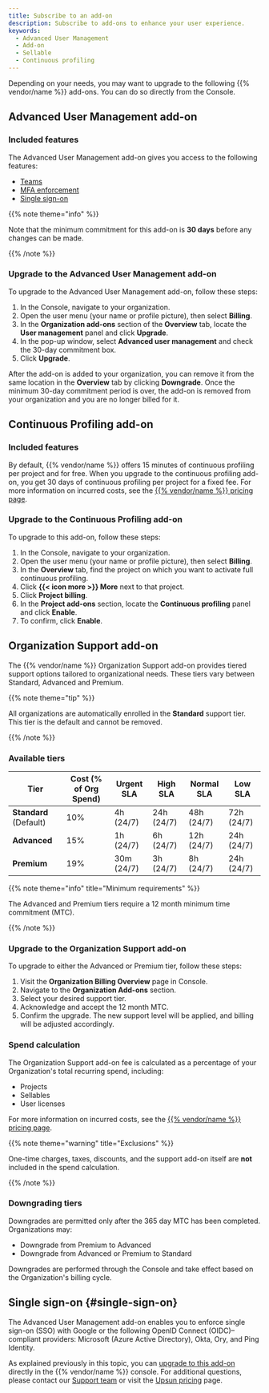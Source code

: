 ```yaml
---
title: Subscribe to an add-on
description: Subscribe to add-ons to enhance your user experience.
keywords:
  - Advanced User Management
  - Add-on
  - Sellable
  - Continuous profiling
---
```


Depending on your needs, you may want to upgrade to the following {{% vendor/name %}} add-ons.
You can do so directly from the Console.

## Advanced User Management add-on

### Included features

The Advanced User Management add-on gives you access to the following features:

- [Teams](/administration/teams.md)
- [MFA enforcement](/administration/mfa.md)
- [Single sign-on](#single-sign-on)

{{% note theme="info" %}}

Note that the minimum commitment for this add-on is **30 days** before any changes can be made.

{{% /note %}}

### Upgrade to the Advanced User Management add-on

To upgrade to the Advanced User Management add-on, follow these steps:

1. In the Console, navigate to your organization.
2. Open the user menu (your name or profile picture), then select **Billing**.
3. In the **Organization add-ons** section of the **Overview** tab,
   locate the **User management** panel and click **Upgrade**.
4. In the pop-up window, select **Advanced user management** and check the 30-day commitment box.
5. Click **Upgrade**.

After the add-on is added to your organization,
you can remove it from the same location in the **Overview** tab
by clicking **Downgrade**.
Once the minimum 30-day commitment period is over,
the add-on is removed from your organization and you are no longer billed for it.

## Continuous Profiling add-on

### Included features

By default, {{% vendor/name %}} offers 15 minutes of continuous profiling per project and for free.
When you upgrade to the continuous profiling add-on,
you get 30 days of continuous profiling per project for a fixed fee.
For more information on incurred costs, see the [{{% vendor/name %}} pricing page](https://upsun.com/pricing/).

### Upgrade to the Continuous Profiling add-on

To upgrade to this add-on, follow these steps:

1. In the Console, navigate to your organization.
2. Open the user menu (your name or profile picture), then select **Billing**.
3. In the **Overview** tab, find the project on which you want to activate full continuous profiling.
4. Click **{{< icon more >}} More** next to that project.
5. Click **Project billing**.
3. In the **Project add-ons** section,
   locate the **Continuous profiling** panel and click **Enable**.
5. To confirm, click **Enable**.

## Organization Support add-on

The {{% vendor/name %}} Organization Support add-on provides tiered support options tailored to organizational needs. These tiers vary between Standard, Advanced and Premium. 

{{% note theme="tip" %}}

All organizations are automatically enrolled in the **Standard** support tier. This tier is the default and cannot be removed.  

{{% /note %}}

### Available tiers

| Tier       | Cost (% of Org Spend) | Urgent SLA   | High SLA     | Normal SLA   | Low SLA     |
|------------|------------------------|--------------|--------------|--------------|-------------|
| **Standard** (Default) | 10%                   | 4h (24/7)     | 24h (24/7)    | 48h (24/7)   | 72h (24/7)  |
| **Advanced**           | 15%                   | 1h (24/7)     | 6h (24/7)     | 12h (24/7)   | 24h (24/7)  |
| **Premium**            | 19%                   | 30m (24/7)    | 3h (24/7)     | 8h (24/7)    | 24h (24/7)  |

{{% note theme="info" title="Minimum requirements" %}}

The Advanced and Premium tiers require a 12 month minimum time commitment (MTC). 

{{% /note %}}

### Upgrade to the Organization Support add-on

To upgrade to either the Advanced or Premium tier, follow these steps:

1. Visit the **Organization Billing Overview** page in Console.
2. Navigate to the **Organization Add-ons** section.
2. Select your desired support tier.
3. Acknowledge and accept the 12 month MTC.
4. Confirm the upgrade. The new support level will be applied, and billing will be adjusted accordingly.


### Spend calculation

The Organization Support add-on fee is calculated as a percentage of your Organization's total recurring spend, including:

- Projects
- Sellables
- User licenses

For more information on incurred costs, see the [{{% vendor/name %}} pricing page](https://upsun.com/pricing/).

{{% note theme="warning" title="Exclusions" %}}

One-time charges, taxes, discounts, and the support add-on itself are **not** included in the spend calculation.

{{% /note %}}

### Downgrading tiers

Downgrades are permitted only after the 365 day MTC has been completed. Organizations may:

- Downgrade from Premium to Advanced
- Downgrade from Advanced or Premium to Standard

Downgrades are performed through the Console and take effect based on the Organization's billing cycle.

## Single sign-on {#single-sign-on}

The Advanced User Management add-on enables you to enforce single sign-on (SSO) with <span id="single-sign-on-google">Google</span> or the following OpenID Connect (OIDC)–compliant providers: Microsoft (Azure Active Directory), Okta, Ory, and Ping Identity.

As explained previously in this topic, you can [upgrade to this add-on](#upgrade-to-the-advanced-user-management-add-on) directly in the {{% vendor/name %}} console. For additional questions, please contact our [Support team](https://console.upsun.com/-/users/~/tickets/open) or visit the [Upsun pricing](https://upsun.com/pricing/) page.


